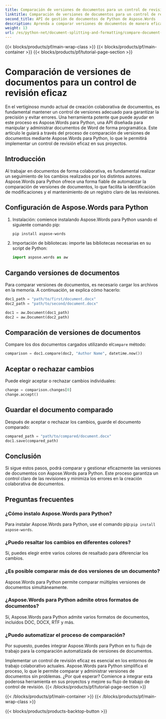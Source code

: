 ```yaml
---
title: Comparación de versiones de documentos para un control de revisión eficaz
linktitle: Comparación de versiones de documentos para un control de revisión eficaz
second_title: API de gestión de documentos de Python de Aspose.Words
description: Aprenda a comparar versiones de documentos de manera eficaz con Aspose.Words para Python. Guía paso a paso con código fuente para el control de revisiones. Mejore la colaboración y evite errores.
weight: 13
url: /es/python-net/document-splitting-and-formatting/compare-document-versions/
---
```


{{< blocks/products/pf/main-wrap-class >}}
{{< blocks/products/pf/main-container >}}
{{< blocks/products/pf/tutorial-page-section >}}

# Comparación de versiones de documentos para un control de revisión eficaz

En el vertiginoso mundo actual de creación colaborativa de documentos, es fundamental mantener un control de versiones adecuado para garantizar la precisión y evitar errores. Una herramienta potente que puede ayudar en este proceso es Aspose.Words para Python, una API diseñada para manipular y administrar documentos de Word de forma programática. Este artículo le guiará a través del proceso de comparación de versiones de documentos mediante Aspose.Words para Python, lo que le permitirá implementar un control de revisión eficaz en sus proyectos.

## Introducción

Al trabajar en documentos de forma colaborativa, es fundamental realizar un seguimiento de los cambios realizados por los distintos autores. Aspose.Words para Python ofrece una forma fiable de automatizar la comparación de versiones de documentos, lo que facilita la identificación de modificaciones y el mantenimiento de un registro claro de las revisiones.

## Configuración de Aspose.Words para Python

1. Instalación: comience instalando Aspose.Words para Python usando el siguiente comando pip:
   
    ```bash
    pip install aspose-words
    ```

2. Importación de bibliotecas: importe las bibliotecas necesarias en su script de Python:
   
    ```python
    import aspose.words as aw
    ```

## Cargando versiones de documentos

Para comparar versiones de documentos, es necesario cargar los archivos en la memoria. A continuación, se explica cómo hacerlo:

```python
doc1_path = "path/to/first/document.docx"
doc2_path = "path/to/second/document.docx"

doc1 = aw.Document(doc1_path)
doc2 = aw.Document(doc2_path)
```

## Comparación de versiones de documentos

 Compare los dos documentos cargados utilizando el`Compare` método:

```python
comparison = doc1.compare(doc2, "Author Name", datetime.now())
```

## Aceptar o rechazar cambios

Puede elegir aceptar o rechazar cambios individuales:

```python
change = comparison.changes[0]
change.accept()
```

## Guardar el documento comparado

Después de aceptar o rechazar los cambios, guarde el documento comparado:

```python
compared_path = "path/to/compared/document.docx"
doc1.save(compared_path)
```

## Conclusión

Si sigue estos pasos, podrá comparar y gestionar eficazmente las versiones de documentos con Aspose.Words para Python. Este proceso garantiza un control claro de las revisiones y minimiza los errores en la creación colaborativa de documentos.

## Preguntas frecuentes

### ¿Cómo instalo Aspose.Words para Python?
 Para instalar Aspose.Words para Python, use el comando pip:`pip install aspose-words`.

### ¿Puedo resaltar los cambios en diferentes colores?
Sí, puedes elegir entre varios colores de resaltado para diferenciar los cambios.

### ¿Es posible comparar más de dos versiones de un documento?
Aspose.Words para Python permite comparar múltiples versiones de documentos simultáneamente.

### ¿Aspose.Words para Python admite otros formatos de documentos?
Sí, Aspose.Words para Python admite varios formatos de documentos, incluidos DOC, DOCX, RTF y más.

### ¿Puedo automatizar el proceso de comparación?
Por supuesto, puedes integrar Aspose.Words para Python en tu flujo de trabajo para la comparación automatizada de versiones de documentos.

Implementar un control de revisión eficaz es esencial en los entornos de trabajo colaborativo actuales. Aspose.Words para Python simplifica el proceso, lo que le permite comparar y administrar versiones de documentos sin problemas. ¿Por qué esperar? Comience a integrar esta poderosa herramienta en sus proyectos y mejore su flujo de trabajo de control de revisión.
{{< /blocks/products/pf/tutorial-page-section >}}

{{< /blocks/products/pf/main-container >}}
{{< /blocks/products/pf/main-wrap-class >}}

{{< blocks/products/products-backtop-button >}}
